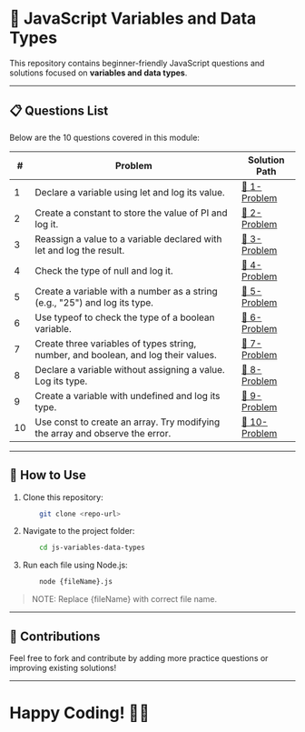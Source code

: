 # 📌 JavaScript Variables and Data Types

This repository contains beginner-friendly JavaScript questions and solutions focused on **variables and data types**.

---

## 📋 Questions List

Below are the 10 questions covered in this module:

| #  | Problem | Solution Path |
|----|---------|--------------|
| 1 | Declare a variable using let and log its value. | [🔗 1-Problem](./solutions/1-Problem.js) |
| 2 | Create a constant to store the value of PI and log it. | [🔗 2-Problem](./solutions/2-Problem.js) |
| 3 | Reassign a value to a variable declared with let and log the result. | [🔗 3-Problem](./solutions/3-Problem.js) |
| 4 | Check the type of null and log it. | [🔗 4-Problem](./solutions/4-Problem.js) |
| 5 | Create a variable with a number as a string (e.g., "25") and log its type. | [🔗 5-Problem](./solutions/5-Problem.js) |
| 6 | Use typeof to check the type of a boolean variable. | [🔗 6-Problem](./solutions/6-Problem.js) |
| 7 | Create three variables of types string, number, and boolean, and log their values. | [🔗 7-Problem](./solutions/7-Problem.js) |
| 8 | Declare a variable without assigning a value. Log its type. | [🔗 8-Problem](./solutions/8-Problem.js) |
| 9 | Create a variable with undefined and log its type. | [🔗 9-Problem](./solutions/9-Problem.js) |
| 10 | Use const to create an array. Try modifying the array and observe the error. | [🔗 10-Problem](./solutions/10-Problem.js) |

---

## 🚀 How to Use

1. Clone this repository:  

    ```sh
        git clone <repo-url>
    ```

2. Navigate to the project folder:

    ```bash
        cd js-variables-data-types
    ```

3. Run each file using Node.js:

    ```bash
        node {fileName}.js
    ```

> NOTE: Replace {fileName} with correct file name.

---

## 📢 Contributions

Feel free to fork and contribute by adding more practice questions or improving existing solutions!

---

# Happy Coding! 🎯🔥
